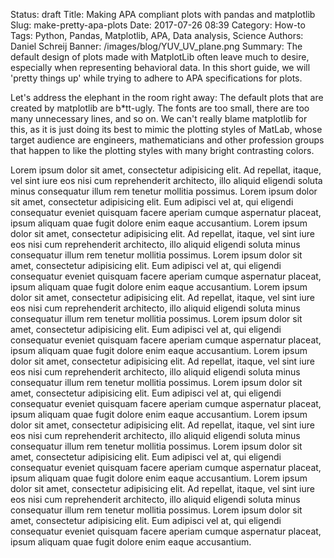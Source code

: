 Status: draft
Title: Making APA compliant plots with pandas and matplotlib
Slug: make-pretty-apa-plots
Date: 2017-07-26 08:39
Category: How-to
Tags: Python, Pandas, Matplotlib, APA, Data analysis, Science
Authors: Daniel Schreij
Banner: /images/blog/YUV_UV_plane.png
Summary: The default design of plots made with MatplotLib often leave much to desire, especially when representing behavioral data. In this short guide, we will 'pretty things up' while trying to adhere to APA specifications for plots.

Let's address the elephant in the room right away: The default plots that are created by matplotlib are b*tt-ugly. The fonts are too small, there are too many unnecessary lines, and so on. We can't really blame matplotlib for this, as it is just doing its best to mimic the plotting styles of MatLab, whose target audience are engineers, mathematicians and other profession groups that happen to like the plotting styles with many bright contrasting colors. 

Lorem ipsum dolor sit amet, consectetur adipisicing elit. Ad repellat, itaque, vel sint iure eos nisi cum reprehenderit architecto, illo aliquid eligendi soluta minus consequatur illum rem tenetur mollitia possimus. Lorem ipsum dolor sit amet, consectetur adipisicing elit. Eum adipisci vel at, qui eligendi consequatur eveniet quisquam facere aperiam cumque aspernatur placeat, ipsum aliquam quae fugit dolore enim eaque accusantium. Lorem ipsum dolor sit amet, consectetur adipisicing elit. Ad repellat, itaque, vel sint iure eos nisi cum reprehenderit architecto, illo aliquid eligendi soluta minus consequatur illum rem tenetur mollitia possimus. Lorem ipsum dolor sit amet, consectetur adipisicing elit. Eum adipisci vel at, qui eligendi consequatur eveniet quisquam facere aperiam cumque aspernatur placeat, ipsum aliquam quae fugit dolore enim eaque accusantium. Lorem ipsum dolor sit amet, consectetur adipisicing elit. Ad repellat, itaque, vel sint iure eos nisi cum reprehenderit architecto, illo aliquid eligendi soluta minus consequatur illum rem tenetur mollitia possimus. Lorem ipsum dolor sit amet, consectetur adipisicing elit. Eum adipisci vel at, qui eligendi consequatur eveniet quisquam facere aperiam cumque aspernatur placeat, ipsum aliquam quae fugit dolore enim eaque accusantium. Lorem ipsum dolor sit amet, consectetur adipisicing elit. Ad repellat, itaque, vel sint iure eos nisi cum reprehenderit architecto, illo aliquid eligendi soluta minus consequatur illum rem tenetur mollitia possimus. Lorem ipsum dolor sit amet, consectetur adipisicing elit. Eum adipisci vel at, qui eligendi consequatur eveniet quisquam facere aperiam cumque aspernatur placeat, ipsum aliquam quae fugit dolore enim eaque accusantium. Lorem ipsum dolor sit amet, consectetur adipisicing elit. Ad repellat, itaque, vel sint iure eos nisi cum reprehenderit architecto, illo aliquid eligendi soluta minus consequatur illum rem tenetur mollitia possimus. Lorem ipsum dolor sit amet, consectetur adipisicing elit. Eum adipisci vel at, qui eligendi consequatur eveniet quisquam facere aperiam cumque aspernatur placeat, ipsum aliquam quae fugit dolore enim eaque accusantium. Lorem ipsum dolor sit amet, consectetur adipisicing elit. Ad repellat, itaque, vel sint iure eos nisi cum reprehenderit architecto, illo aliquid eligendi soluta minus consequatur illum rem tenetur mollitia possimus. Lorem ipsum dolor sit amet, consectetur adipisicing elit. Eum adipisci vel at, qui eligendi consequatur eveniet quisquam facere aperiam cumque aspernatur placeat, ipsum aliquam quae fugit dolore enim eaque accusantium.